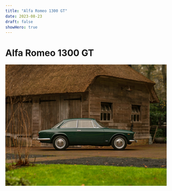 ```yaml
---
title: "Alfa Romeo 1300 GT"
date: 2023-08-23
draft: false
showHero: true
---
```


# Alfa Romeo 1300 GT

![](34185703-1-1440x1080.jpg)
